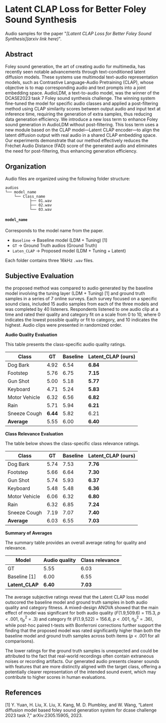 # Latent CLAP Loss for Better Foley Sound Synthesis

Audio samples for the paper "_[Latent CLAP Loss for Better Foley Sound Synthesis](arxiv link here)_".

## Abstract

Foley sound generation, the art of creating audio for multimedia, has recently seen notable advancements through text-conditioned latent diffusion models. These systems use multimodal text-audio representation models, such as Contrastive Language-Audio Pretraining (CLAP), whose objective is to map corresponding audio and text prompts into a joint embedding space. AudioLDM, a text-to-audio model, was the winner of the DCASE2023 task 7 Foley sound synthesis challenge. The winning system fine-tuned the model for specific audio classes and applied a post-filtering method using CLAP similarity scores between output audio and input text at inference time, requiring the generation of extra samples, thus reducing data generation efficiency. We introduce a new loss term to enhance Foley sound generation in AudioLDM without post-filtering. This loss term uses a new module based on the CLAP model—Latent CLAP encoder—to align the latent diffusion output with real audio in a shared CLAP embedding space. Our experiments demonstrate that our method effectively reduces the Fréchet Audio Distance (FAD) score of the generated audio and eliminates the need for post-filtering, thus enhancing generation efficiency.

## Organization

Audio files are organized using the following folder structure:
```
audios
└── model_name
    └── Class_name
           ├── 01.wav
           ├── 02.wav
           └── 03.wav
 ```
#### `model_name`
Corresponds to the model name from the paper.
+ `Baseline` -> Baseline model (LDM + Tuning) [1]
+ `GT` -> Ground Truth audios (Ground Truth)
+ `Laten_CLAP` -> Proposed model (LDM + Tuning + Latent)


Each folder contains three 16kHz `.wav` files.

## Subjective Evaluation

the proposed method was compared to audio generated by the baseline model involving the tuning layer (LDM + Tuning) [1] and ground truth samples in a series of 7 online surveys. Each survey focused on a specific sound class, included 15 audio samples from each of the three models and was completed by 40 listeners. Respondents listened to one audio clip at a time and rated their quality and category fit on a scale from 0 to 10, where 0 indicates the lowest possible quality or fit to category, and 10 indicates the highest. Audio clips were presented in randomized order.

**Audio Quality Evaluation**

This table presents the class-specific audio quality ratings.

| Class         | GT  | Baseline | Latent_CLAP (ours) |
|---------------|-----|----------|-------------------|
| Dog Bark      | 4.92| 6.54     | **6.84**          |
| Footstep      | 5.76| 6.75     | **7.15**          |
| Gun Shot      | 5.00| 5.18     | **5.77**          |
| Keyboard      | 4.71| 5.24     | **5.83**          |
| Motor Vehicle | 6.32| 6.56     | **6.82**          |
| Rain          | 5.71| 5.94     | **6.21**          |
| Sneeze Cough  | **6.44**| 5.82     | 6.21          |
| **Average**   | 5.55| 6.00     | **6.40**          |

**Class Relevance Evaluation**

The table below shows the class-specific class relevance ratings.

| Class         | GT  | Baseline | Latent_CLAP (ours) |
|---------------|-----|----------|-------------------|
| Dog Bark      | 5.74| 7.53     | **7.76**          |
| Footstep      | 5.66| 6.64     | **7.30**          |
| Gun Shot      | 5.74| 5.93     | **6.37**          |
| Keyboard      | 5.48| 5.48     | **6.36**          |
| Motor Vehicle | 6.06| 6.32     | **6.80**          |
| Rain          | 6.32| 6.85     | **7.24**          |
| Sneeze Cough  | 7.19| 7.07     | **7.40**          |
| **Average**   | 6.03| 6.55     | **7.03**          |


**Summary of Averages**

The summary table provides an overall average rating for quality and relevance.

| Model                           | Audio quality | Class relevance |
|---------------------------------|---------------|-----------------|
| GT                    | 5.55          | 6.03            |
| Baseline  [1]               | 6.00          | 6.55            |
| **Latent_CLAP**       | **6.40**      | **7.03**        |



The average subjective ratings reveal that the Latent CLAP loss model outscored the baseline model and ground truth samples in both audio quality and category fitness. A mixed-design ANOVA showed that the main effect of model was significant for both audio quality ($F$(1.9,509.6) = 115.3, $p$ $<$ .001, $\eta_{p}^{2}$ = .3) and category fit ($F$(1.9,522) = 156.6, $p$ $<$ .001, $\eta_{p}^{2}$ = .36), while post-hoc paired t-tests with Bonferroni corrections further support the finding that the proposed model was rated significantly higher than both the baseline model and ground truth samples across both items ($p$ $<$ .001 for all comparisons). 

The lower ratings for the ground truth samples is unexpected and could be attributed to the fact that real-world recordings often contain extraneous noises or recording artifacts. Our generated audio presents cleaner sounds with features that are more distinctly aligned with the target class, offering a potentially clearer representation of the intended sound event, which may contribute to higher scores in human evaluations.


## References

[1] Y. Yuan, H. Liu, X. Liu, X. Kang, M. D. Plumbley, and W. Wang,
“Latent diffusion model based foley sound generation system for dcase
challenge 2023 task 7,” arXiv:2305.15905, 2023.

